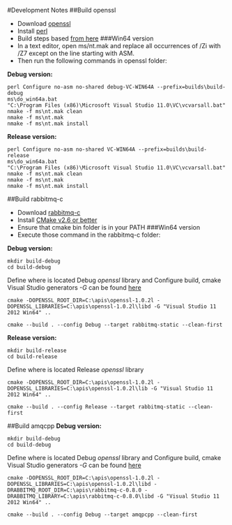 #Development Notes
##Build openssl
* Download [openssl](https://github.com/openssl/openssl/releases)
* Install [perl](http://www.activestate.com/ActivePerl)
* Build steps based [from here](http://charette.no-ip.com:81/programming/2015-04-09_OpenSSL/)
###Win64 version
* In a text editor, open ms/nt.mak and replace all occurrences of /Zi with /Z7 except on the line starting with ASM.
* Then run the following commands in openssl folder:

**Debug version:**
```
perl Configure no-asm no-shared debug-VC-WIN64A --prefix=builds\build-debug
ms\do_win64a.bat
"C:\Program Files (x86)\Microsoft Visual Studio 11.0\VC\vcvarsall.bat"
nmake -f ms\nt.mak clean
nmake -f ms\nt.mak
nmake -f ms\nt.mak install
```
**Release version:**
```
perl Configure no-asm no-shared VC-WIN64A --prefix=builds\build-release
ms\do_win64a.bat
"C:\Program Files (x86)\Microsoft Visual Studio 11.0\VC\vcvarsall.bat"
nmake -f ms\nt.mak clean
nmake -f ms\nt.mak
nmake -f ms\nt.mak install
```
##Build rabbitmq-c
* Download [rabbitmq-c](https://github.com/alanxz/rabbitmq-c/releases)
* Install [CMake v2.6 or better](https://cmake.org/)
* Ensure that cmake bin folder is in your PATH
###Win64 version
* Execute those command in the rabbitmq-c folder:

**Debug version:**
```
mkdir build-debug
cd build-debug
```
Define where is located Debug *openssl* library and Configure build, cmake Visual Studio generators *-G <generator>* can be found [here](https://cmake.org/cmake/help/v3.6/manual/cmake-generators.7.html#visual-studio-generators)
```
cmake -DOPENSSL_ROOT_DIR=C:\apis\openssl-1.0.2l -DOPENSSL_LIBRARIES=C:\apis\openssl-1.0.2l\libd -G "Visual Studio 11 2012 Win64" ..
```
```
cmake --build . --config Debug --target rabbitmq-static --clean-first
```
**Release version:**
```
mkdir build-release
cd build-release
```
Define where is located Release *openssl* library
```
cmake -DOPENSSL_ROOT_DIR=C:\apis\openssl-1.0.2l -DOPENSSL_LIBRARIES=C:\apis\openssl-1.0.2l\lib -G "Visual Studio 11 2012 Win64" ..
```
```
cmake --build . --config Release --target rabbitmq-static --clean-first
```

##Build amqcpp
**Debug version:**
```
mkdir build-debug
cd build-debug
```
Define where is located Debug *openssl* library and Configure build, cmake Visual Studio generators *-G <generator>* can be found [here](https://cmake.org/cmake/help/v3.6/manual/cmake-generators.7.html#visual-studio-generators)
```
cmake -DOPENSSL_ROOT_DIR=C:\apis\openssl-1.0.2l -DOPENSSL_LIBRARIES=C:\apis\openssl-1.0.2l\libd -DRABBITMQ_ROOT_DIR=C:\apis\rabbitmq-c-0.8.0 -DRABBITMQ_LIBRARY=C:\apis\rabbitmq-c-0.8.0\libd -G "Visual Studio 11 2012 Win64" ..
```
```
cmake --build . --config Debug --target amqpcpp --clean-first
```
